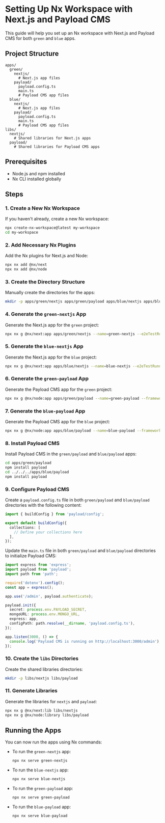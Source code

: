 # Setting Up Nx Workspace with Next.js and Payload CMS

This guide will help you set up an Nx workspace with Next.js and Payload CMS for both `green` and `blue` apps.

## Project Structure

```
apps/
  green/
    nextjs/
      # Next.js app files
    payload/
      payload.config.ts
      main.ts
      # Payload CMS app files
  blue/
    nextjs/
      # Next.js app files
    payload/
      payload.config.ts
      main.ts
      # Payload CMS app files
libs/
  nextjs/
    # Shared libraries for Next.js apps
  payload/
    # Shared libraries for Payload CMS apps
```

## Prerequisites

- Node.js and npm installed
- Nx CLI installed globally

## Steps

### 1. Create a New Nx Workspace

If you haven't already, create a new Nx workspace:

```sh
npx create-nx-workspace@latest my-workspace
cd my-workspace
```

### 2. Add Necessary Nx Plugins

Add the Nx plugins for Next.js and Node:

```sh
npx nx add @nx/next
npx nx add @nx/node
```

### 3. Create the Directory Structure

Manually create the directories for the apps:

```sh
mkdir -p apps/green/nextjs apps/green/payload apps/blue/nextjs apps/blue/payload
```

### 4. Generate the `green-nextjs` App

Generate the Next.js app for the `green` project:

```sh
npx nx g @nx/next:app apps/green/nextjs --name=green-nextjs --e2eTestRunner=none
```

### 5. Generate the `blue-nextjs` App

Generate the Next.js app for the `blue` project:

```sh
npx nx g @nx/next:app apps/blue/nextjs --name=blue-nextjs --e2eTestRunner=none
```

### 6. Generate the `green-payload` App

Generate the Payload CMS app for the `green` project:

```sh
npx nx g @nx/node:app apps/green/payload --name=green-payload --framework=express --unitTestRunner=none --e2eTestRunner=none
```

### 7. Generate the `blue-payload` App

Generate the Payload CMS app for the `blue` project:

```sh
npx nx g @nx/node:app apps/blue/payload --name=blue-payload --framework=express --unitTestRunner=none --e2eTestRunner=none
```

### 8. Install Payload CMS

Install Payload CMS in the `green/payload` and `blue/payload` apps:

```sh
cd apps/green/payload
npm install payload
cd ../../../apps/blue/payload
npm install payload
```

### 9. Configure Payload CMS

Create a `payload.config.ts` file in both `green/payload` and `blue/payload` directories with the following content:

```ts
import { buildConfig } from 'payload/config';

export default buildConfig({
  collections: [
    // Define your collections here
  ],
});
```

Update the `main.ts` file in both `green/payload` and `blue/payload` directories to initialize Payload CMS:

```ts
import express from 'express';
import payload from 'payload';
import path from 'path';

require('dotenv').config();
const app = express();

app.use('/admin', payload.authenticate);

payload.init({
  secret: process.env.PAYLOAD_SECRET,
  mongoURL: process.env.MONGO_URL,
  express: app,
  configPath: path.resolve(__dirname, 'payload.config.ts'),
});

app.listen(3000, () => {
  console.log('Payload CMS is running on http://localhost:3000/admin');
});
```

### 10. Create the `libs` Directories

Create the shared libraries directories:

```sh
mkdir -p libs/nextjs libs/payload
```

### 11. Generate Libraries

Generate the libraries for `nextjs` and `payload`:

```sh
npx nx g @nx/next:lib libs/nextjs
npx nx g @nx/node:library libs/payload
```

## Running the Apps

You can now run the apps using Nx commands:

- To run the `green-nextjs` app:

  ```sh
  npx nx serve green-nextjs
  ```

- To run the `blue-nextjs` app:

  ```sh
  npx nx serve blue-nextjs
  ```

- To run the `green-payload` app:

  ```sh
  npx nx serve green-payload
  ```

- To run the `blue-payload` app:
  ```sh
  npx nx serve blue-payload
  ```
